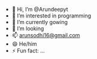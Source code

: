 - 👋 Hi, I’m @Arundeepyt
- 👀 I’m interested in programming
- 🌱 I’m currently gowing
- 💞️ I’m looking 
- 📫 arunsodhi16@gmail.com
- 😄 He/him
- ⚡ Fun fact: ...

<!---
Arundeepyt/Arundeepyt is a ✨ special ✨ repository because its `README.md` (this file) appears on your GitHub profile.
You can click the Preview link to take a look at your changes.
--->
